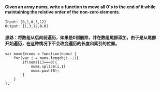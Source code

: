 #### Given an array nums, write a function to move all 0's to the end of it while maintaining the relative order of the non-zero elements.

```
Input: [0,1,0,3,12]
Output: [1,3,12,0,0]
```
#### 思路：将数组从后向前遍历，如果是0则删除，并在数组尾部添加，由于是从尾部开始遍历，在这种情况下不会改变遍历的长度和索引的位置。

```
var moveZeroes = function(nums) {
    for(var i = nums.length;i--;){
        if(nums[i]===0){
            nums.splice(i,1)
            nums.push(0);
        }
    }
};
```

